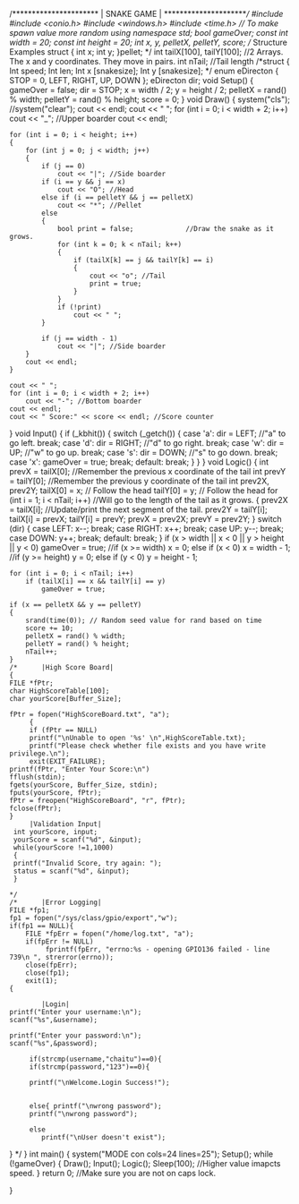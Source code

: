 /**********************
|     SNAKE GAME      |
**********************/
#include <iostream>
#include <conio.h>
#include <windows.h>
#include <time.h> // To make spawn value more random
using namespace std;
bool gameOver;
const int width = 20;
const int height = 20;
int x, y, pelletX, pelletY, score;
/* Structure Examples
struct {
 int x;
 int y;
}pellet;
*/
int tailX[100], tailY[100];  //2 Arrays. The x and y coordinates. They move in pairs.
int nTail;  //Tail length
/*struct {
 Int speed; 
 Int len; 
 Int x [snakesize]; 
 Int y [snakesize];
*/
enum eDirecton { STOP = 0, LEFT, RIGHT, UP, DOWN };
eDirecton dir;
void Setup()
{
    gameOver = false;
    dir = STOP;
    x = width / 2;
    y = height / 2;
    pelletX = rand() % width;
    pelletY = rand() % height;
    score = 0;
}
void Draw()
{
    system("cls"); //system("clear");
    cout << endl;
    cout << " ";
    for (int i = 0; i < width + 2; i++)
        cout << "_"; //Upper boarder
    cout << endl;

    for (int i = 0; i < height; i++)
    {
        for (int j = 0; j < width; j++)
        {
            if (j == 0)
                cout << "|"; //Side boarder
            if (i == y && j == x)
                cout << "O"; //Head
            else if (i == pelletY && j == pelletX)
                cout << "*"; //Pellet 
            else
            {
                bool print = false;             //Draw the snake as it grows.
                for (int k = 0; k < nTail; k++)
                {
                    if (tailX[k] == j && tailY[k] == i)
                    {
                        cout << "o"; //Tail
                        print = true;
                    }
                }
                if (!print)
                    cout << " ";
            }

            if (j == width - 1)
                cout << "|"; //Side boarder
        }
        cout << endl;
    }

    cout << " ";
    for (int i = 0; i < width + 2; i++)
        cout << "-"; //Bottom boarder
    cout << endl;
    cout << " Score:" << score << endl; //Score counter
}
void Input()
{
    if (_kbhit())
    {
        switch (_getch())
        {
        case 'a':
            dir = LEFT; //"a" to go left.
            break;
        case 'd':
            dir = RIGHT; //"d" to go right.
            break;
        case 'w':
            dir = UP; //"w" to go up.
            break;
        case 's':
            dir = DOWN; //"s" to go down.
            break;
        case 'x':
            gameOver = true;
            break;
        default:
            break;
        }
    }
}
void Logic()
{
    int prevX = tailX[0]; //Remember the previous x coordinate of the tail
    int prevY = tailY[0]; //Remember the previous y coordinate of the tail
    int prev2X, prev2Y;
    tailX[0] = x; // Follow the head
    tailY[0] = y; // Follow the head
    for (int i = 1; i < nTail; i++) //Will go to the length of the tail as it grows.
    {
        prev2X = tailX[i]; //Update/print the next segment of the tail.
        prev2Y = tailY[i];
        tailX[i] = prevX;
        tailY[i] = prevY;
        prevX = prev2X;
        prevY = prev2Y;
    }
    switch (dir)
    {
    case LEFT:
        x--;
        break;
    case RIGHT:
        x++;
        break;
    case UP:
        y--;
        break;
    case DOWN:
        y++;
        break;
    default:
        break;
    }
    if (x > width || x < 0 || y > height || y < 0)
        gameOver = true;
    //if (x >= width) x = 0; else if (x < 0) x = width - 1;
    //if (y >= height) y = 0; else if (y < 0) y = height - 1;

    for (int i = 0; i < nTail; i++)
        if (tailX[i] == x && tailY[i] == y)
            gameOver = true;

    if (x == pelletX && y == pelletY)
    {
        srand(time(0)); // Random seed value for rand based on time
        score += 10;
        pelletX = rand() % width;
        pelletY = rand() % height;
        nTail++;
    }
    /*      |High Score Board|
    {
    FILE *fPtr;
    char HighScoreTable[100];
    char yourScore[Buffer_Size];

    fPtr = fopen("HighScoreBoard.txt", "a");
         {
         if (fPtr == NULL)
         printf("\nUnable to open '%s' \n",HighScoreTable.txt);
         printf("Please check whether file exists and you have write privilege.\n");
         exit(EXIT_FAILURE);
    printf(fPtr, "Enter Your Score:\n")   
    fflush(stdin);
    fgets(yourScore, Buffer_Size, stdin);
    fputs(yourScore, fPtr);
    fPtr = freopen("HighScoreBoard", "r", fPtr);
    fclose(fPtr);
    }
         |Validation Input|
     int yourScore, input;
     yourScore = scanf("%d", &input);
     while(yourScore !=1,1000)
     {
     printf("Invalid Score, try again: ");
     status = scanf("%d", &input);
     }

    */
    /*      |Error Logging|
    FILE *fp1;
    fp1 = fopen("/sys/class/gpio/export","w"); 
    if(fp1 == NULL){
        FILE *fpErr = fopen("/home/log.txt", "a");
        if(fpErr != NULL)
             fprintf(fpErr, "errno:%s - opening GPIO136 failed - line 739\n ", strerror(errno));
        close(fpErr);
        close(fp1);
        exit(1);
    {

            |Login|
    printf("Enter your username:\n");
    scanf("%s",&username);

    printf("Enter your password:\n");
    scanf("%s",&password);

         if(strcmp(username,"chaitu")==0){
         if(strcmp(password,"123")==0){

         printf("\nWelcome.Login Success!");


         else{ printf("\nwrong password");
         printf("\nwrong password");

         else
            printf("\nUser doesn't exist");
}
    */
}
int main()
{
    system("MODE con cols=24 lines=25");
    Setup();
    while (!gameOver)
    {
        Draw();
        Input();
        Logic();
        Sleep(100); //Higher value imapcts speed.
    }
    return 0;
    //Make sure you are not on caps lock.

}
